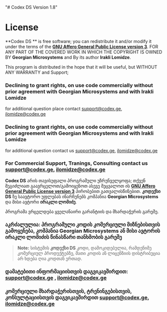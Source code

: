 "# Codex DS Version 1.8" 
# License

**Codex DS ** is free software; you can redistribute it and/or modify it under the terms of the  [**GNU Affero General Public License version 3**]([https://www.gnu.org/licenses/agpl-3.0.html]). FOR ANY PART OF THE COVERED WORK IN WHICH THE COPYRIGHT IS OWNED BY **Georgian Microsystems** and By its author **Irakli Lomidze**.

This program is distributed in the hope that it will be useful, but WITHOUT ANY WARRANTY and Support;


### Declining to grant rights, on use code commercially without prior agreement with  **Georgian Microsystems** and with **Irakli Lomidze**
for additional question place contact [support@codex.ge](mailto:support@codex.ge), [ilomidze@codex.ge](mailto:ilomidze@codex.ge)

### Declining to grant rights, on use code commercially without prior agreement with  **Georgian Microsystems** and with **Irakli Lomidze**
for additional question contact us [support@codex.ge](mailto:support@codex.ge), [ilomidze@codex.ge](mailto:ilomidze@codex.ge)

### For Commercial Support, Tranings, Consulting contact us [support@codex.ge](mailto:support@codex.ge), [ilomidze@codex.ge](mailto:ilomidze@codex.ge)

**Codex  DS**  არის თავისუფალი პროგრამული უზრუნველყოფა;  თქვენ შეგიძლიათ გაავრცელოთ/გამოიყენოთ ასევე შეცვალოთ ის [**GNU Affero General Public License version 3**]([https://www.gnu.org/licenses/agpl-3.0.html](https://www.gnu.org/licenses/agpl-3.0.html)) პირობებით გათვალისწინებით. **კოდექსი DS** ზე საავტორო უფლებას ინარჩუნებს კომპანია **Georgian Microsystems** და მისი ავტორი **ირაკლი ლომიძე**.

პროგრამა ვრცელდება ყველანაირი გარანტიის და მხარდაჭერის გარეშე.

### აკრძალულია: პროგრამული კოდის კომერციული მიზნებისთვის გამოყენება, კომპანია Georgian Microsystems ან მისი ავტორის ირაკლი ლომიძის წინასწარი თანხმობის გარეშე

> **Note:** სისტემის  **კოდექსი DS** კოდი, დამოკიდებულია, რამდენიმე კომერციულ პროდუქტებზე, მათი კოდის ან ლიცენზიის დისტრიბუცია არ ხდება ღია კოდთან ერთად.

### დამატებითი ინფორმაციისთვის დაგვიკავშირდით: [support@codex.ge](mailto:support@codex.ge) , [ilomidze@codex.ge](mailto:ilomidze@codex.ge)

### კომერციული მხარდაჭერისთვის, ტრენინგებისთვის, კონსულტაციისთვის დაგვიკავშირდით [support@codex.ge](mailto:support@codex.ge), [ilomidze@codex.ge](mailto:ilomidze@codex.ge)
